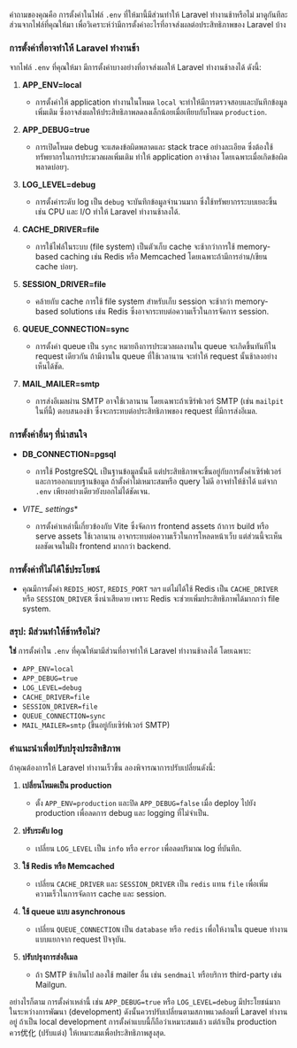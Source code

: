 คำถามของคุณคือ การตั้งค่าในไฟล์ `.env` ที่ให้มานี้มีส่วนทำให้ Laravel ทำงานช้าหรือไม่ มาดูกันทีละส่วนจากไฟล์ที่คุณให้มา เพื่อวิเคราะห์ว่ามีการตั้งค่าอะไรที่อาจส่งผลต่อประสิทธิภาพของ Laravel บ้าง

### การตั้งค่าที่อาจทำให้ Laravel ทำงานช้า
จากไฟล์ `.env` ที่คุณให้มา มีการตั้งค่าบางอย่างที่อาจส่งผลให้ Laravel ทำงานช้าลงได้ ดังนี้:

1. **APP_ENV=local**  
   - การตั้งค่าให้ application ทำงานในโหมด `local` จะทำให้มีการตรวจสอบและบันทึกข้อมูลเพิ่มเติม ซึ่งอาจส่งผลให้ประสิทธิภาพลดลงเล็กน้อยเมื่อเทียบกับโหมด `production`.

2. **APP_DEBUG=true**  
   - การเปิดโหมด debug จะแสดงข้อผิดพลาดและ stack trace อย่างละเอียด ซึ่งต้องใช้ทรัพยากรในการประมวลผลเพิ่มเติม ทำให้ application อาจช้าลง โดยเฉพาะเมื่อเกิดข้อผิดพลาดบ่อยๆ.

3. **LOG_LEVEL=debug**  
   - การตั้งค่าระดับ log เป็น `debug` จะบันทึกข้อมูลจำนวนมาก ซึ่งใช้ทรัพยากรระบบเยอะขึ้น เช่น CPU และ I/O ทำให้ Laravel ทำงานช้าลงได้.

4. **CACHE_DRIVER=file**  
   - การใช้ไฟล์ในระบบ (file system) เป็นตัวเก็บ cache จะช้ากว่าการใช้ memory-based caching เช่น Redis หรือ Memcached โดยเฉพาะถ้ามีการอ่าน/เขียน cache บ่อยๆ.

5. **SESSION_DRIVER=file**  
   - คล้ายกับ cache การใช้ file system สำหรับเก็บ session จะช้ากว่า memory-based solutions เช่น Redis ซึ่งอาจกระทบต่อความเร็วในการจัดการ session.

6. **QUEUE_CONNECTION=sync**  
   - การตั้งค่า queue เป็น `sync` หมายถึงการประมวลผลงานใน queue จะเกิดขึ้นทันทีใน request เดียวกัน ถ้ามีงานใน queue ที่ใช้เวลานาน จะทำให้ request นั้นช้าลงอย่างเห็นได้ชัด.

7. **MAIL_MAILER=smtp**  
   - การส่งอีเมลผ่าน SMTP อาจใช้เวลานาน โดยเฉพาะถ้าเซิร์ฟเวอร์ SMTP (เช่น `mailpit` ในที่นี้) ตอบสนองช้า ซึ่งจะกระทบต่อประสิทธิภาพของ request ที่มีการส่งอีเมล.

### การตั้งค่าอื่นๆ ที่น่าสนใจ
- **DB_CONNECTION=pgsql**  
  - การใช้ PostgreSQL เป็นฐานข้อมูลนั้นดี แต่ประสิทธิภาพจะขึ้นอยู่กับการตั้งค่าเซิร์ฟเวอร์และการออกแบบฐานข้อมูล ถ้าตั้งค่าไม่เหมาะสมหรือ query ไม่ดี อาจทำให้ช้าได้ แต่จาก `.env` เพียงอย่างเดียวยังบอกไม่ได้ชัดเจน.

- **VITE_* settings**  
  - การตั้งค่าเหล่านี้เกี่ยวข้องกับ Vite ซึ่งจัดการ frontend assets ถ้าการ build หรือ serve assets ใช้เวลานาน อาจกระทบต่อความเร็วในการโหลดหน้าเว็บ แต่ส่วนนี้จะเห็นผลชัดเจนในฝั่ง frontend มากกว่า backend.

### การตั้งค่าที่ไม่ได้ใช้ประโยชน์
- คุณมีการตั้งค่า `REDIS_HOST`, `REDIS_PORT` ฯลฯ แต่ไม่ได้ใช้ Redis เป็น `CACHE_DRIVER` หรือ `SESSION_DRIVER` ซึ่งน่าเสียดาย เพราะ Redis จะช่วยเพิ่มประสิทธิภาพได้มากกว่า file system.

### สรุป: มีส่วนทำให้ช้าหรือไม่?
**ใช่** การตั้งค่าใน `.env` ที่คุณให้มามีส่วนที่อาจทำให้ Laravel ทำงานช้าลงได้ โดยเฉพาะ:
- `APP_ENV=local`
- `APP_DEBUG=true`
- `LOG_LEVEL=debug`
- `CACHE_DRIVER=file`
- `SESSION_DRIVER=file`
- `QUEUE_CONNECTION=sync`
- `MAIL_MAILER=smtp` (ขึ้นอยู่กับเซิร์ฟเวอร์ SMTP)

### คำแนะนำเพื่อปรับปรุงประสิทธิภาพ
ถ้าคุณต้องการให้ Laravel ทำงานเร็วขึ้น ลองพิจารณาการปรับเปลี่ยนดังนี้:
1. **เปลี่ยนโหมดเป็น production**  
   - ตั้ง `APP_ENV=production` และปิด `APP_DEBUG=false` เมื่อ deploy ไปยัง production เพื่อลดการ debug และ logging ที่ไม่จำเป็น.

2. **ปรับระดับ log**  
   - เปลี่ยน `LOG_LEVEL` เป็น `info` หรือ `error` เพื่อลดปริมาณ log ที่บันทึก.

3. **ใช้ Redis หรือ Memcached**  
   - เปลี่ยน `CACHE_DRIVER` และ `SESSION_DRIVER` เป็น `redis` แทน `file` เพื่อเพิ่มความเร็วในการจัดการ cache และ session.

4. **ใช้ queue แบบ asynchronous**  
   - เปลี่ยน `QUEUE_CONNECTION` เป็น `database` หรือ `redis` เพื่อให้งานใน queue ทำงานแบบแยกจาก request ปัจจุบัน.

5. **ปรับปรุงการส่งอีเมล**  
   - ถ้า SMTP ช้าเกินไป ลองใช้ mailer อื่น เช่น `sendmail` หรือบริการ third-party เช่น Mailgun.

อย่างไรก็ตาม การตั้งค่าเหล่านี้ เช่น `APP_DEBUG=true` หรือ `LOG_LEVEL=debug` มีประโยชน์มากในระหว่างการพัฒนา (development) ดังนั้นควรปรับเปลี่ยนตามสภาพแวดล้อมที่ Laravel ทำงานอยู่ ถ้าเป็น local development การตั้งค่าแบบนี้ก็ถือว่าเหมาะสมแล้ว แต่ถ้าเป็น production ควร优化 (ปรับแต่ง) ให้เหมาะสมเพื่อประสิทธิภาพสูงสุด.